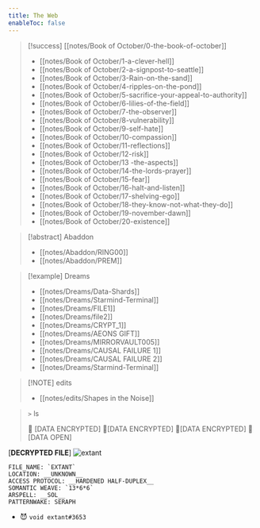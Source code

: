 ```yaml
---
title: The Web
enableToc: false
---
```



> [!success] [[notes/Book of October/0-the-book-of-october]]
>
> - [[notes/Book of October/1-a-clever-hell]]
> - [[notes/Book of October/2-a-signpost-to-seattle]]
> - [[notes/Book of October/3-Rain-on-the-sand]]
> - [[notes/Book of October/4-ripples-on-the-pond]]
> - [[notes/Book of October/5-sacrifice-your-appeal-to-authority]]
> - [[notes/Book of October/6-lilies-of-the-field]]
> - [[notes/Book of October/7-the-observer]]
> - [[notes/Book of October/8-vulnerability]]
> - [[notes/Book of October/9-self-hate]]
> - [[notes/Book of October/10-compassion]]
> - [[notes/Book of October/11-reflections]]
> - [[notes/Book of October/12-risk]]
> - [[notes/Book of October/13 -the-aspects]]
> - [[notes/Book of October/14-the-lords-prayer]]
> - [[notes/Book of October/15-fear]]
> - [[notes/Book of October/16-halt-and-listen]]
> - [[notes/Book of October/17-shelving-ego]]
> - [[notes/Book of October/18-they-know-not-what-they-do]]
> - [[notes/Book of October/19-november-dawn]]
> - [[notes/Book of October/20-existence]]


> [!abstract] Abaddon
> - [[notes/Abaddon/RING00]]
> - [[notes/Abaddon/PREM]]



> [!example] Dreams
> - [[notes/Dreams/Data-Shards]]
> - [[notes/Dreams/Starmind-Terminal]]
> - [[notes/Dreams/FILE1]]
> - [[notes/Dreams/file2]]
> - [[notes/Dreams/CRYPT_1]]
> - [[notes/Dreams/AEONS GIFT]]
> - [[notes/Dreams/MIRRORVAULT005]]
> - [[notes/Dreams/CAUSAL FAILURE 1]]
> - [[notes/Dreams/CAUSAL FAILURE 2]]
> - [[notes/Dreams/Starmind-Terminal]]

> [!NOTE] edits
> - [[notes/edits/Shapes in the Noise]]


> `>` ls
> 
> 📁 [DATA ENCRYPTED] 
> 📁[DATA ENCRYPTED] 
> 📁[DATA ENCRYPTED] 
> 📁 [DATA OPEN]

[__DECRYPTED FILE__]
![extant](https://github.com/7368697661/7368697661.github.io/blob/hugo/content/assets/extant.png?raw=true)

```
FILE_NAME: `EXTANT`
LOCATION: __UNKNOWN__
ACCESS PROTOCOL: __HARDENED HALF-DUPLEX__
SOMANTIC WEAVE: `13*6*6`
ARSPELL: __SOL__
PATTERNWAKE: SERAPH
```

- 😈 `void extant#3653`

